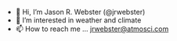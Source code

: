 - 👋 Hi, I’m Jason R. Webster (@jrwebster)
- 👀 I’m interested in weather and climate
- 📫 How to reach me ... jrwebster@atmosci.com
